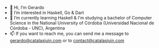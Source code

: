 - 👋 Hi, I’m Gerardo
- 👀 I’m interested in Haskell, Go & Dart
- 🌱 I’m currently learning Haskell & I'm studying a bachelor of Computer Science in the National University of Córdoba (Universidad Nacional de Córdoba - UNC), Argentina
- 📫 If you want to reach me, you can send me a message to gerardo@catalasjuin.com or to contact@catalasjuin.com

<!---
geracatalas/geracatalas is a ✨ special ✨ repository because its `README.md` (this file) appears on your GitHub profile.
You can click the Preview link to take a look at your changes.
--->
